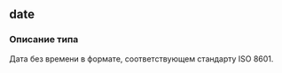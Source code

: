 
## date

### Описание типа
Дата без времени в формате, соответствующем стандарту ISO 8601.<br/><br/>